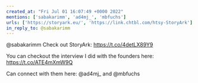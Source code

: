 ```yaml
---
created_at: "Fri Jul 01 16:07:49 +0000 2022"
mentions: ['sabakarimm', 'ad4mj_', 'mbfuchs']
urls: ['https://storyark.eu/', 'https://link.chtbl.com/htsy-StoryArk']
in_reply_to: @sabakarimm
---
```


@sabakarimm Check out StoryArk: https://t.co/4detLX89Y9

You can checkout the interview I did with the founders here: https://t.co/ATE4mXmW9Q

Can connect with them here: @ad4mj_  and @mbfuchs